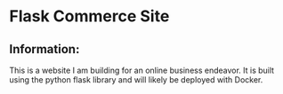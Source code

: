 # Flask Commerce Site

## Information:

This is a website I am building for an online business endeavor. It is built using the python flask library and will likely be deployed with Docker.

